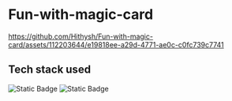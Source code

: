# Fun-with-magic-card
https://github.com/Hithysh/Fun-with-magic-card/assets/112203644/e19818ee-a29d-4771-ae0c-c0fc739c7741

## Tech stack used
![Static Badge](https://img.shields.io/badge/HTML-29B9BF)
![Static Badge](https://img.shields.io/badge/CSS-92A824)
